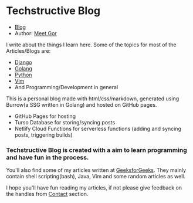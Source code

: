 # Techstructive Blog

- [Blog](https://meetgor.com/)
- Author: [Meet Gor](https://github.com/mr-destructive)

I write about the things I learn here. Some of the topics for most of the Articles/Blogs are:

- [Django](https://meetgor.com/tag/django)
- [Golang](https://meetgor.com/tag/go)
- [Python](https://meetgor.com/tag/python)
- [Vim](https://meetgor.com/tag/vim)
- And Programming/Development in general

This is a personal blog made with html/css/markdown, generated using Burrow(a SSG written in Golang) and hosted on GitHub pages.
- GitHub Pages for hosting
- Turso Database for storing/syncing posts
- Netlify Cloud Functions for serverless functions (adding and syncing posts, triggering builds)

### Techstructive Blog is created with a aim to learn programming and have fun in the process.

You'll also find some of my articles written at [GeeksforGeeks](https://auth.geeksforgeeks.org/user/meetgor/articles).
They mainly contain shell scripting(bash), Java, Vim and some random articles as well.

I hope you'll have fun reading my articles, if not please give feedback on the handles from [Contact](https://meetgor.com/blog/) section.

